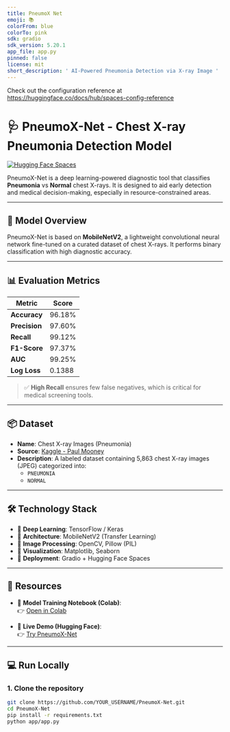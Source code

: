 ```yaml
---
title: PneumoX Net
emoji: 📚
colorFrom: blue
colorTo: pink
sdk: gradio
sdk_version: 5.20.1
app_file: app.py
pinned: false
license: mit
short_description: ' AI-Powered Pneumonia Detection via X-ray Image '
---
```


Check out the configuration reference at https://huggingface.co/docs/hub/spaces-config-reference

# 🩺 PneumoX-Net - Chest X-ray Pneumonia Detection Model

[![Hugging Face Spaces](https://img.shields.io/badge/Live%20Demo-Hugging%20Face-blue?logo=huggingface)](https://huggingface.co/spaces/dkg-2/PneumoX-Net)

PneumoX-Net is a deep learning-powered diagnostic tool that classifies **Pneumonia** vs **Normal** chest X-rays. It is designed to aid early detection and medical decision-making, especially in resource-constrained areas.

---

## 🧠 Model Overview

PneumoX-Net is based on **MobileNetV2**, a lightweight convolutional neural network fine-tuned on a curated dataset of chest X-rays. It performs binary classification with high diagnostic accuracy.

---

## 📊 Evaluation Metrics

| Metric       | Score   |
|--------------|---------|
| **Accuracy** | 96.18%  |
| **Precision**| 97.60%  |
| **Recall**   | 99.12%  |
| **F1-Score** | 97.37%  |
| **AUC**      | 99.25%  |
| **Log Loss** | 0.1388  |

> ✅ **High Recall** ensures few false negatives, which is critical for medical screening tools.

---

## 📦 Dataset

- **Name**: Chest X-ray Images (Pneumonia)
- **Source**: [Kaggle - Paul Mooney](https://www.kaggle.com/datasets/paultimothymooney/chest-xray-pneumonia)
- **Description**: A labeled dataset containing 5,863 chest X-ray images (JPEG) categorized into:
  - `PNEUMONIA`
  - `NORMAL`

---

## 🛠 Technology Stack

- 🔹 **Deep Learning**: TensorFlow / Keras
- 🔹 **Architecture**: MobileNetV2 (Transfer Learning)
- 🔹 **Image Processing**: OpenCV, Pillow (PIL)
- 🔹 **Visualization**: Matplotlib, Seaborn
- 🔹 **Deployment**: Gradio + Hugging Face Spaces

---

## 🔗 Resources

- 📓 **Model Training Notebook (Colab)**:  
  👉 [Open in Colab](https://colab.research.google.com/drive/1pwfrmO31SE7bxQdCDwPcoQJqxJjpi1st?usp=sharing)

- 🧪 **Live Demo (Hugging Face)**:  
  👉 [Try PneumoX-Net](https://huggingface.co/spaces/dkg-2/PneumoX-Net)

---


## 💻 Run Locally

### 1. Clone the repository
```bash
git clone https://github.com/YOUR_USERNAME/PneumoX-Net.git
cd PneumoX-Net
pip install -r requirements.txt
python app/app.py

